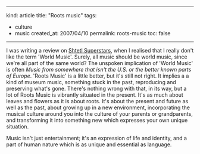-----
kind: article
title: "Roots music"
tags:
- culture
- music
created_at: 2007/04/10
permalink: roots-music
toc: false
-----

<p>I was writing a review on <a href="http://www.rousette.org.uk/media/archives/shtetl-superstars-funky-jewish-sounds-by-various-artists/">Shtetl Superstars</a>, when I realised that I really don't like the term 'World Music'. Surely, all music should be world music, since we're all part of the same world? The unspoken implication of 'World Music' is often <em>Music from somewhere that isn't the U.S. or the better known parts of Europe</em>. 'Roots Music' is a little better, but it's still not right. It implies a a kind of museum music, something stuck in the past, reproducing and preserving what's gone. There's nothing wrong with that, in its way, but a lot of Roots Music is vibrantly situated in the present. It's as much about leaves and flowers as it is about roots. It's about the present and future as well as the past, about growing up in a new environment, incorporating the musical culture around you into the culture of your parents or grandparents, and transforming it into something new which expresses your own unique situation.</p>

<p>Music isn't just entertainment; it's an expression of life and identity, and a part of human nature which is as unique and essential as language.</p>



